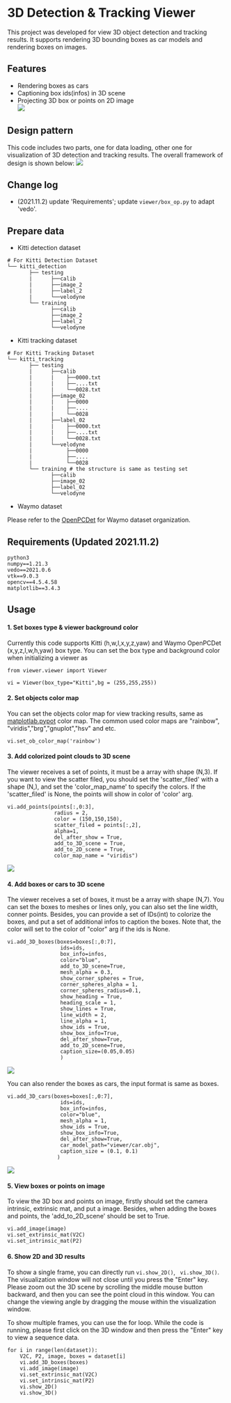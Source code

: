 # 3D Detection & Tracking Viewer
This project was developed for view 3D object detection and tracking results.
It supports rendering 3D bounding boxes as car models and rendering boxes on images.

## Features
* Rendering boxes as cars
* Captioning box ids(infos) in 3D scene
* Projecting 3D box or points on 2D image  
![](./doc/125.gif)
## Design pattern
This code includes two parts, one for data loading, other one for visualization of 3D detection and tracking results.
The overall framework of design is shown below:
![](./doc/framework.jpg)
## Change log
* (2021.11.2) update 'Requirements'; update ```viewer/box_op.py``` to adapt 'vedo'.
## Prepare data 
* Kitti detection dataset
```
# For Kitti Detection Dataset         
└── kitti_detection
       ├── testing 
       |      ├──calib
       |      ├──image_2
       |      ├──label_2
       |      └──velodyne      
       └── training
              ├──calib
              ├──image_2
              ├──label_2
              └──velodyne 
```
* Kitti tracking dataset
```
# For Kitti Tracking Dataset         
└── kitti_tracking
       ├── testing 
       |      ├──calib
       |      |    ├──0000.txt
       |      |    ├──....txt
       |      |    └──0028.txt
       |      ├──image_02
       |      |    ├──0000
       |      |    ├──....
       |      |    └──0028
       |      ├──label_02
       |      |    ├──0000.txt
       |      |    ├──....txt
       |      |    └──0028.txt
       |      └──velodyne
       |           ├──0000
       |           ├──....
       |           └──0028      
       └── training # the structure is same as testing set
              ├──calib
              ├──image_02
              ├──label_02
              └──velodyne 
```
* Waymo dataset

Please refer to the  [OpenPCDet](https://github.com/open-mmlab/OpenPCDet)
for Waymo dataset organization.
## Requirements (Updated 2021.11.2)
```
python3
numpy==1.21.3
vedo==2021.0.6
vtk==9.0.3
opencv==4.5.4.58
matplotlib==3.4.3
```
## Usage
#### 1. Set boxes type & viewer background color

Currently this code supports Kitti (h,w,l,x,y,z,yaw) and Waymo OpenPCDet (x,y,z,l,w,h,yaw) box type.
You can set the box type and background color when initializing a viewer as 
```
from viewer.viewer import Viewer

vi = Viewer(box_type="Kitti",bg = (255,255,255))
```
#### 2. Set objects color map
You can set the objects color map for view tracking results, same as
 [matplotlab.pypot](https://matplotlib.org/stable/tutorials/colors/colormaps.html) color map.
The common used color maps are "rainbow", "viridis","brg","gnuplot","hsv" and etc.
```
vi.set_ob_color_map('rainbow')
```
#### 3. Add colorized point clouds to 3D scene
The viewer receives a set of points, it must be a array with shape (N,3).
If you want to view the scatter filed, you should set the 'scatter_filed' with a shape (N,), and 
set the 'color_map_name' to specify the colors.
If the 'scatter_filed' is None, the points will show in color of 'color' arg.
```
vi.add_points(points[:,0:3],
               radius = 2,
               color = (150,150,150),
               scatter_filed = points[:,2],
               alpha=1,
               del_after_show = True,
               add_to_3D_scene = True,
               add_to_2D_scene = True,
               color_map_name = "viridis")
```
![](./doc/points.png)

#### 4. Add boxes or cars to 3D scene
The viewer receives a set of boxes, it must be a array with shape (N,7). You can set the boxes to meshes or lines only,
you can also set the line width, conner points. Besides, you can provide a set of IDs(int) to colorize the boxes, and 
put a set of additional infos to caption the boxes. Note that, the color will set to the color of "color" arg if the
ids is None.
```
vi.add_3D_boxes(boxes=boxes[:,0:7],
                 ids=ids,
                 box_info=infos,
                 color="blue",
                 add_to_3D_scene=True,
                 mesh_alpha = 0.3,
                 show_corner_spheres = True,
                 corner_spheres_alpha = 1,
                 corner_spheres_radius=0.1,
                 show_heading = True,
                 heading_scale = 1,
                 show_lines = True,
                 line_width = 2,
                 line_alpha = 1,
                 show_ids = True,
                 show_box_info=True,
                 del_after_show=True,
                 add_to_2D_scene=True,
                 caption_size=(0.05,0.05)
                 )
```
![](./doc/box.png)

You can also render the boxes as cars, the input format is same as boxes.
```
vi.add_3D_cars(boxes=boxes[:,0:7],
                 ids=ids,
                 box_info=infos,
                 color="blue",
                 mesh_alpha = 1,
                 show_ids = True,
                 show_box_info=True,
                 del_after_show=True,
                 car_model_path="viewer/car.obj",
                 caption_size = (0.1, 0.1)
                )
```
![](./doc/cars.png)

#### 5. View boxes or points on image
To view the 3D box and points on image, firstly should set the camera intrinsic, extrinsic mat, and put a image.
Besides, when adding the boxes and points, the 'add_to_2D_scene' should be set to True.
```
vi.add_image(image)
vi.set_extrinsic_mat(V2C)
vi.set_intrinsic_mat(P2)
```
#### 6. Show 2D and 3D results
To show a single frame, you can directly run ```vi.show_2D()```, ``` vi.show_3D()```. The visualization window will
not close until you press the "Enter" key. 
Please zoom out the 3D scene by scrolling the middle mouse button backward, and then you can see the point cloud in this window.
You can change the viewing angle by dragging the mouse within the visualization window.

To show multiple frames, you can use the for loop. While the code is running, please first click on the 3D window and then press the "Enter" key to view a sequence data.
```
for i in range(len(dataset)):
    V2C, P2, image, boxes = dataset[i]
    vi.add_3D_boxes(boxes)
    vi.add_image(image)
    vi.set_extrinsic_mat(V2C)
    vi.set_intrinsic_mat(P2)
    vi.show_2D()
    vi.show_3D()
```
       
